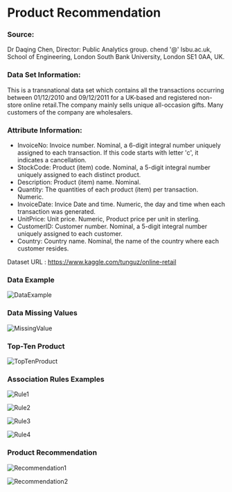 # Product Recommendation

### Source:
Dr Daqing Chen, Director: Public Analytics group. chend '@' lsbu.ac.uk, School of Engineering, London South Bank University, London SE1 0AA, UK.

### Data Set Information:
This is a transnational data set which contains all the transactions occurring between 01/12/2010 and 09/12/2011 for a UK-based and registered non-store online retail.The company mainly sells unique all-occasion gifts. Many customers of the company are wholesalers.

###  Attribute Information:
- InvoiceNo: Invoice number. Nominal, a 6-digit integral number uniquely assigned to each transaction. If this code starts with letter 'c', it indicates a cancellation.
- StockCode: Product (item) code. Nominal, a 5-digit integral number uniquely assigned to each distinct product.
- Description: Product (item) name. Nominal.
- Quantity: The quantities of each product (item) per transaction. Numeric.
- InvoiceDate: Invice Date and time. Numeric, the day and time when each transaction was generated.
- UnitPrice: Unit price. Numeric, Product price per unit in sterling.
- CustomerID: Customer number. Nominal, a 5-digit integral number uniquely assigned to each customer.
- Country: Country name. Nominal, the name of the country where each customer resides.  

Dataset URL : https://www.kaggle.com/tunguz/online-retail

### Data Example 

![DataExample](https://github.com/kiattikun-sen/BADS7105-CRM-Analytics/blob/main/Homework%2007%20%E2%80%93%20Product%20Recommendation/DataExample.png)

### Data Missing Values

![MissingValue](https://github.com/kiattikun-sen/BADS7105-CRM-Analytics/blob/main/Homework%2007%20%E2%80%93%20Product%20Recommendation/DataMissingCounting.png)

### Top-Ten Product

![TopTenProduct](https://github.com/kiattikun-sen/BADS7105-CRM-Analytics/blob/main/Homework%2007%20%E2%80%93%20Product%20Recommendation/TopTenProduct.png)

### Association Rules Examples

![Rule1](https://github.com/kiattikun-sen/BADS7105-CRM-Analytics/blob/main/Homework%2007%20%E2%80%93%20Product%20Recommendation/AssociationRules1.png)

![Rule2](https://github.com/kiattikun-sen/BADS7105-CRM-Analytics/blob/main/Homework%2007%20%E2%80%93%20Product%20Recommendation/AssociationRules2.png)

![Rule3](https://github.com/kiattikun-sen/BADS7105-CRM-Analytics/blob/main/Homework%2007%20%E2%80%93%20Product%20Recommendation/AssociationRules3.png)

![Rule4](https://github.com/kiattikun-sen/BADS7105-CRM-Analytics/blob/main/Homework%2007%20%E2%80%93%20Product%20Recommendation/AssociationRules4.png)

### Product Recommendation

![Recommendation1](https://github.com/kiattikun-sen/BADS7105-CRM-Analytics/blob/main/Homework%2007%20%E2%80%93%20Product%20Recommendation/ProductionRecommendation1.png)

![Recommendation2](https://github.com/kiattikun-sen/BADS7105-CRM-Analytics/blob/main/Homework%2007%20%E2%80%93%20Product%20Recommendation/ProductionRecommendation2.png)


```python

```
